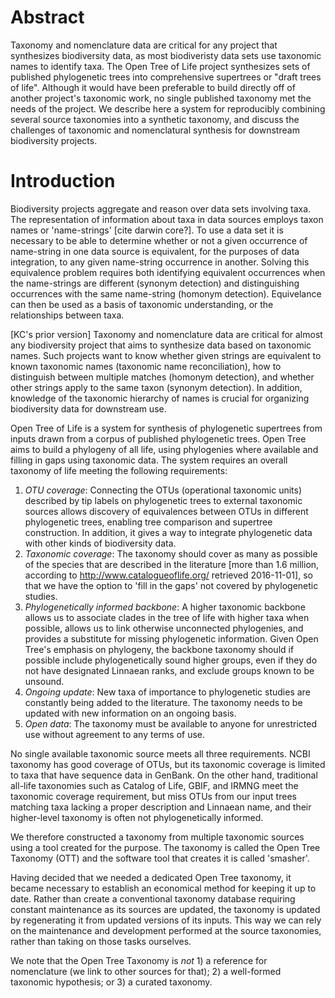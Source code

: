 # Abstract

Taxonomy and nomenclature data are critical for any project that
synthesizes biodiversity data, as most biodiveristy data sets use
taxonomic names to identify taxa. The Open Tree of Life project
synthesizes sets of published phylogenetic trees into comprehensive
supertrees or "draft trees of life". Although it would have been
preferable to build directly off of another project's taxonomic work,
no single published taxonomy met the needs of the project. We describe
here a system for reproducibly combining several source taxonomies
into a synthetic taxonomy, and discuss the challenges of taxonomic and
nomenclatural synthesis for downstream biodiversity projects.

# Introduction

Biodiversity projects aggregate and reason over data sets involving
taxa.  The representation of information about taxa in data sources
employs taxon names or 'name-strings' [cite darwin core?].  To use a
data set it is necessary to be able to determine whether or not a
given occurrence of name-string in one data source is equivalent, for
the purposes of data integration, to any given name-string occurrence
in another.  Solving this equivalence problem requires both
identifying equivalent occurrences when the name-strings are different
(synonym detection) and distinguishing occurrences with the same
name-string (homonym detection).  Equivelance can then be used as a
basis of taxonomic understanding, or the relationships between taxa.

[KC's prior version] Taxonomy and nomenclature data are critical for almost any
biodiversity project that aims to synthesize data based on taxonomic
names. Such projects want to know whether given strings are equivalent
to known taxonomic names (taxonomic name reconciliation), how to
distinguish between multiple matches (homonym detection),
and whether other strings apply to the same taxon (synonym detection).
In addition, knowledge of the taxonomic hierarchy of names is crucial
for organizing biodiversity data for downstream use.

Open Tree of Life is a system for synthesis of phylogenetic supertrees from
inputs drawn from a corpus of published phylogenetic trees. Open Tree aims to
build a phylogeny of all life, using phylogenies where available and filling
in gaps using taxonomic data. The system
requires an overall taxonomy of life meeting the following requirements:

 1. *OTU coverage*: Connecting the OTUs (operational taxonomic units)
    described by tip labels on phylogenetic
    trees to external taxonomic sources allows discovery of equivalences
    between OTUs in different phylogenetic trees, enabling
    tree comparison and
    supertree construction.
    In addition, it gives a way to integrate phylogenetic data with
    other kinds of biodiversity data.
 1. *Taxonomic coverage*: The taxonomy should cover as many as possible of
    the species
    that are described in the literature [more than 1.6 million, according to
    http://www.catalogueoflife.org/ retrieved 2016-11-01], so that we
    have the option to 'fill in the gaps' not covered by phylogenetic studies.  
 1. *Phylogenetically informed backbone*: A higher taxonomic backbone 
    allows us to associate
    clades in the tree of life with higher taxa when possible, allows us to
    link otherwise unconnected phylogenies, and provides a
    substitute for missing phylogenetic information.
    Given Open Tree's emphasis on phylogeny, the backbone taxonomy should 
    if possible include phylogenetically sound higher groups, even if
    they do not have designated Linnaean ranks, and exclude groups known
    to be unsound.
 1. *Ongoing update*: New taxa of importance to phylogenetic studies
    are constantly being added to the literature.
    The taxonomy needs to be updated with new information on an ongoing basis.
 1. *Open data*: The taxonomy must be available to anyone for unrestricted use 
    without agreement to any terms of use.

No single available taxonomic source meets all three requirements.
NCBI taxonomy has good coverage of OTUs, but its taxonomic coverage is
limited to taxa that have sequence data in GenBank. On the other hand,
traditional all-life taxonomies such as Catalog of Life, GBIF, and
IRMNG meet the taxonomic coverage requirement, but miss OTUs from our
input trees matching taxa lacking a proper description and Linnaean
name, and their higher-level taxonomy is often not phylogenetically
informed.

We therefore constructed a taxonomy from multiple taxonomic sources
using a tool created for the purpose.  The taxonomy is called the Open
Tree Taxonomy (OTT) and the software tool that creates it is called
'smasher'.

Having decided that we needed a dedicated Open Tree taxonomy, it
became necessary to establish an economical method for keeping it up
to date.  Rather than create a conventional taxonomy database
requiring constant maintenance as its sources are updated, the
taxonomy is updated by regenerating it from updated versions of its
inputs.  This way we can rely on the maintenance and development
performed at the source taxonomies, rather than taking on those tasks
ourselves.

We note that the Open Tree Taxonomy is *not* 1) a reference for nomenclature
(we link to other sources for that); 2) a well-formed taxonomic hypothesis; or
3) a curated taxonomy.
